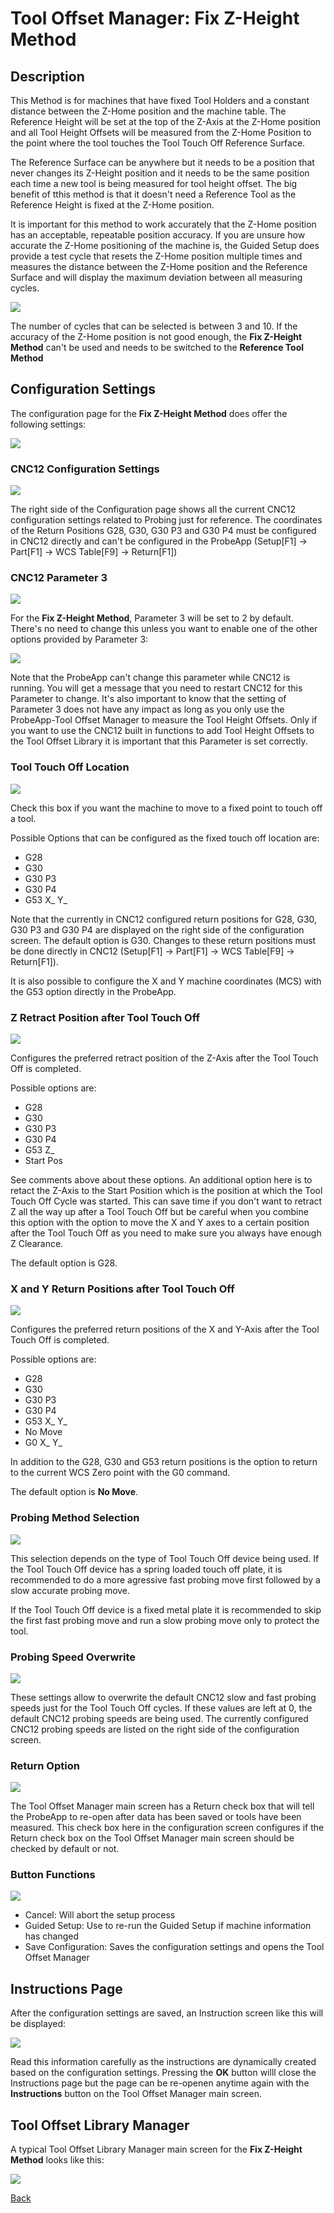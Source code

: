 # Tool Offset Manager: Fix Z-Height Method

## Description
This Method is for machines that have fixed Tool Holders and a constant distance between the Z-Home position and the machine table.
The Reference Height will be set at the top of the Z-Axis at the Z-Home position and all Tool Height Offsets will be measured from the Z-Home Position to the point where the tool touches the Tool Touch Off Reference Surface. 

The Reference Surface can be anywhere but it needs to be a position that never changes its Z-Height position and it needs to be the same position each time a new tool is being measured for tool height offset. The big benefit of tthis method is that it doesn't need a Reference Tool as the Reference Height is fixed at the Z-Home position.

It is important for this method to work accurately that the Z-Home position has an acceptable, repeatable position accuracy.
If you are unsure how accurate the Z-Home positioning of the machine is, the Guided Setup does provide a test cycle that resets the Z-Home position multiple times and measures the distance between the Z-Home position and the Reference Surface and will display the maximum deviation between all measuring cycles.

![](/images/pa107.png)

The number of cycles that can be selected is between 3 and 10.
If the accuracy of the Z-Home position is not good enough, the **Fix Z-Height Method**  can't be used and needs to be switched to the **Reference Tool Method**

## Configuration Settings

The configuration page for the **Fix Z-Height Method** does offer the following settings:

![](/images/pa108.png)

### CNC12 Configuration Settings

![](/images/pa109.png)

The right side of the Configuration page shows all the current CNC12 configuration settings related to Probing just for reference.
The coordinates of the Return Positions G28, G30, G30 P3 and G30 P4 must be configured in CNC12 directly and can't be configured in the ProbeApp (Setup[F1] -> Part[F1] -> WCS Table[F9] -> Return[F1])

### CNC12 Parameter 3

![](/images/pa110.png)

For  the **Fix Z-Height Method**, Parameter 3 will be set to 2 by default. There's no need to change this unless you want to enable one of the other options provided by Parameter 3:

![](/images/pa106.png)

Note that the ProbeApp can't change this parameter while CNC12 is running. You will get a message that you need to restart CNC12 for this Parameter to change. 
It's also important to know that the setting of Parameter 3 does not have any impact as long as you only use the ProbeApp-Tool Offset Manager to measure the Tool Height Offsets.
Only if you want to use the CNC12 built in functions to add Tool Height Offsets to the Tool Offset Library it is important that this Parameter is set correctly.

### Tool Touch Off Location

![](/images/pa111.png)

Check this box if you want the machine to move to a fixed point to touch off a tool.

Possible Options that can be configured as the fixed touch off location are:

* G28
* G30
* G30 P3
* G30 P4
* G53 X_ Y_

Note that the currently in CNC12 configured return positions for G28, G30, G30 P3 and G30 P4 are displayed on the right side of the configuration screen.
The default option is G30.
Changes to these return positions must be done directly in CNC12  (Setup[F1] -> Part[F1] -> WCS Table[F9] -> Return[F1]).

It is also possible to configure the X and Y machine coordinates (MCS) with the G53 option directly in the ProbeApp.

### Z Retract Position after Tool Touch Off

![](/images/pa112.png)

Configures the preferred retract position of the Z-Axis after the Tool Touch Off is completed.

Possible options are:

* G28
* G30
* G30 P3
* G30 P4
* G53 Z_
* Start Pos

See comments above about these options. An additional option here is to retact the Z-Axis to the Start Position which is the position at which the Tool Touch Off Cycle was started.
This can save time if you don't want to retract Z all the way up after a Tool Touch Off but be careful when you combine this option with the option to move the X and Y axes to a certain position after the Tool Touch Off as you need to make sure you always have enough Z Clearance.

The default option is G28.

### X and Y Return Positions after Tool Touch Off

![](/images/pa113.png)

Configures the preferred return positions of the X and Y-Axis after the Tool Touch Off is completed.

Possible options are:

* G28
* G30
* G30 P3
* G30 P4
* G53 X_ Y_
* No Move
* G0 X_ Y_

In addition to the G28, G30 and G53 return positions is the option to return to the current WCS Zero point with the G0 command.

The default option is **No Move**.

### Probing Method Selection

![](/images/pa114.png)

This selection depends on the type of Tool Touch Off device being used. If the Tool Touch Off device has a spring loaded touch off plate, it is recommended to do a more agressive fast probing move first followed by a slow accurate probing move. 

If the Tool Touch Off device is a fixed metal plate it is recommended to skip the first fast probing move and run a slow probing move only to protect the tool.

### Probing Speed Overwrite

![](/images/pa115.png)

These settings allow to overwrite the default CNC12 slow and fast probing speeds just for the Tool Touch Off cycles.
If these values are left at 0, the default CNC12 probing speeds are being used.
The currently configured CNC12 probing speeds are listed on the right side of the configuration screen.

### Return Option

![](/images/pa116.png)

The Tool Offset Manager main screen has a Return check box that will tell the ProbeApp to re-open after data has been saved or tools have been measured.
This check box here in the configuration screen configures if the Return check box on the Tool Offset Manager main screen should be checked by default or not.

### Button Functions

![](/images/pa117.png)

* Cancel: Will abort the setup process 
* Guided Setup: Use to re-run the Guided Setup if machine information has changed
* Save Configuration: Saves the configuration settings and opens the Tool Offset Manager

## Instructions Page

After the configuration settings are saved, an Instruction screen like this will be displayed:

![](/images/pa118.png)

Read this information carefully as the instructions are dynamically created based on the configuration settings.
Pressing the **OK** button willl close the Instructions page but the page can be re-openen anytime again with the **Instructions** button on the Tool Offset Manager main screen.

## Tool Offset Library Manager

A typical Tool Offset Library Manager main screen for the **Fix Z-Height Method** looks like this:

![](/images/pa119.png)



[Back](index.md)

